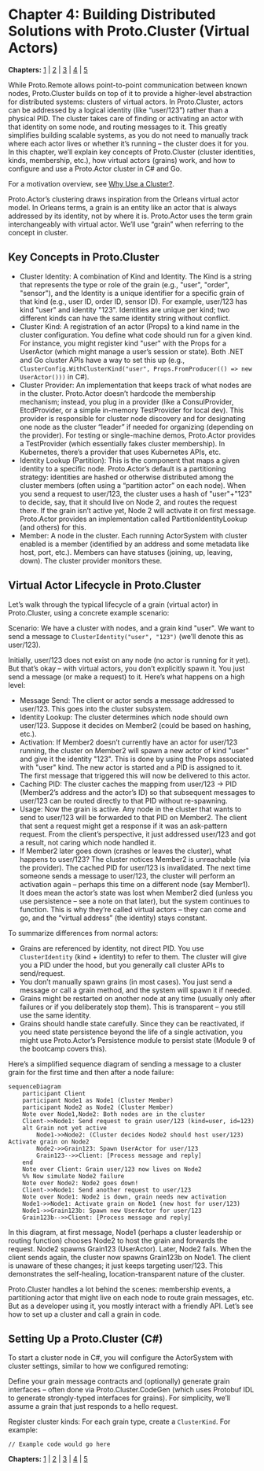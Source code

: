 # Chapter 4: Building Distributed Solutions with Proto.Cluster (Virtual Actors)

**Chapters:** [1](../chapter-1/) | [2](../chapter-2/) | [3](../chapter-3/) | [4](../chapter-4/) | [5](../chapter-5/)

While Proto.Remote allows point-to-point communication between known nodes, Proto.Cluster builds on top of it to provide a higher-level abstraction for distributed systems: clusters of virtual actors. In Proto.Cluster, actors can be addressed by a logical identity (like “user/123”) rather than a physical PID. The cluster takes care of finding or activating an actor with that identity on some node, and routing messages to it. This greatly simplifies building scalable systems, as you do not need to manually track where each actor lives or whether it’s running – the cluster does it for you. In this chapter, we’ll explain key concepts of Proto.Cluster (cluster identities, kinds, membership, etc.), how virtual actors (grains) work, and how to configure and use a Proto.Actor cluster in C# and Go.

For a motivation overview, see [Why Use a Cluster?](why-cluster/).

Proto.Actor’s clustering draws inspiration from the Orleans virtual actor model. In Orleans terms, a grain is an entity like an actor that is always addressed by its identity, not by where it is. Proto.Actor uses the term grain interchangeably with virtual actor. We’ll use “grain” when referring to the concept in cluster.

## Key Concepts in Proto.Cluster
- Cluster Identity: A combination of Kind and Identity. The Kind is a string that represents the type or role of the grain (e.g., "user", "order", "sensor"), and the Identity is a unique identifier for a specific grain of that kind (e.g., user ID, order ID, sensor ID). For example, user/123 has kind "user" and identity "123". Identities are unique per kind; two different kinds can have the same identity string without conflict.
- Cluster Kind: A registration of an actor (Props) to a kind name in the cluster configuration. You define what code should run for a given kind. For instance, you might register kind "user" with the Props for a UserActor (which might manage a user’s session or state). Both .NET and Go cluster APIs have a way to set this up (e.g., `ClusterConfig.WithClusterKind("user", Props.FromProducer(() => new UserActor()))` in C#).
- Cluster Provider: An implementation that keeps track of what nodes are in the cluster. Proto.Actor doesn’t hardcode the membership mechanism; instead, you plug in a provider (like a ConsulProvider, EtcdProvider, or a simple in-memory TestProvider for local dev). This provider is responsible for cluster node discovery and for designating one node as the cluster “leader” if needed for organizing (depending on the provider). For testing or single-machine demos, Proto.Actor provides a TestProvider (which essentially fakes cluster membership). In Kubernetes, there’s a provider that uses Kubernetes APIs, etc.
- Identity Lookup (Partition): This is the component that maps a given identity to a specific node. Proto.Actor’s default is a partitioning strategy: identities are hashed or otherwise distributed among the cluster members (often using a “partition actor” on each node). When you send a request to user/123, the cluster uses a hash of "user"+"123" to decide, say, that it should live on Node 2, and routes the request there. If the grain isn’t active yet, Node 2 will activate it on first message. Proto.Actor provides an implementation called PartitionIdentityLookup (and others) for this.
- Member: A node in the cluster. Each running ActorSystem with cluster enabled is a member (identified by an address and some metadata like host, port, etc.). Members can have statuses (joining, up, leaving, down). The cluster provider monitors these.

## Virtual Actor Lifecycle in Proto.Cluster
Let’s walk through the typical lifecycle of a grain (virtual actor) in Proto.Cluster, using a concrete example scenario:

Scenario: We have a cluster with nodes, and a grain kind "user". We want to send a message to `ClusterIdentity("user", "123")` (we’ll denote this as user/123).

Initially, user/123 does not exist on any node (no actor is running for it yet). But that’s okay – with virtual actors, you don’t explicitly spawn it. You just send a message (or make a request) to it. Here’s what happens on a high level:

- Message Send: The client or actor sends a message addressed to user/123. This goes into the cluster subsystem.
- Identity Lookup: The cluster determines which node should own user/123. Suppose it decides on Member2 (could be based on hashing, etc.).
- Activation: If Member2 doesn’t currently have an actor for user/123 running, the cluster on Member2 will spawn a new actor of kind "user" and give it the identity "123". This is done by using the Props associated with "user" kind. The new actor is started and a PID is assigned to it. The first message that triggered this will now be delivered to this actor.
- Caching PID: The cluster caches the mapping from user/123 -> PID (Member2’s address and the actor’s ID) so that subsequent messages to user/123 can be routed directly to that PID without re-spawning.
- Usage: Now the grain is active. Any node in the cluster that wants to send to user/123 will be forwarded to that PID on Member2. The client that sent a request might get a response if it was an ask-pattern request. From the client’s perspective, it just addressed user/123 and got a result, not caring which node handled it.
- If Member2 later goes down (crashes or leaves the cluster), what happens to user/123? The cluster notices Member2 is unreachable (via the provider). The cached PID for user/123 is invalidated. The next time someone sends a message to user/123, the cluster will perform an activation again – perhaps this time on a different node (say Member1). It does mean the actor’s state was lost when Member2 died (unless you use persistence – see a note on that later), but the system continues to function. This is why they’re called virtual actors – they can come and go, and the “virtual address” (the identity) stays constant.

To summarize differences from normal actors:

- Grains are referenced by identity, not direct PID. You use `ClusterIdentity` (kind + identity) to refer to them. The cluster will give you a PID under the hood, but you generally call cluster APIs to send/request.
- You don’t manually spawn grains (in most cases). You just send a message or call a grain method, and the system will spawn it if needed.
- Grains might be restarted on another node at any time (usually only after failures or if you deliberately stop them). This is transparent – you still use the same identity.
- Grains should handle state carefully. Since they can be reactivated, if you need state persistence beyond the life of a single activation, you might use Proto.Actor’s Persistence module to persist state (Module 9 of the bootcamp covers this).

Here’s a simplified sequence diagram of sending a message to a cluster grain for the first time and then after a node failure:

```mermaid
sequenceDiagram
    participant Client
    participant Node1 as Node1 (Cluster Member)
    participant Node2 as Node2 (Cluster Member)
    Note over Node1,Node2: Both nodes are in the cluster
    Client->>Node1: Send request to grain user/123 (kind=user, id=123)
    alt Grain not yet active
        Node1->>Node2: (Cluster decides Node2 should host user/123) Activate grain on Node2
        Node2->>Grain123: Spawn UserActor for user/123
        Grain123-->>Client: [Process message and reply]
    end
    Note over Client: Grain user/123 now lives on Node2
    %% Now simulate Node2 failure
    Note over Node2: Node2 goes down!
    Client->>Node1: Send another request to user/123
    Note over Node1: Node2 is down, grain needs new activation
    Node1->>Node1: Activate grain on Node1 (new host for user/123)
    Node1->>Grain123b: Spawn new UserActor for user/123
    Grain123b-->>Client: [Process message and reply]
```

In this diagram, at first message, Node1 (perhaps a cluster leadership or routing function) chooses Node2 to host the grain and forwards the request. Node2 spawns Grain123 (UserActor). Later, Node2 fails. When the client sends again, the cluster now spawns Grain123b on Node1. The client is unaware of these changes; it just keeps targeting user/123. This demonstrates the self-healing, location-transparent nature of the cluster.

Proto.Cluster handles a lot behind the scenes: membership events, a partitioning actor that might live on each node to route grain messages, etc. But as a developer using it, you mostly interact with a friendly API. Let’s see how to set up a cluster and call a grain in code.

## Setting Up a Proto.Cluster (C#)
To start a cluster node in C#, you will configure the ActorSystem with cluster settings, similar to how we configured remoting:

Define your grain message contracts and (optionally) generate grain interfaces – often done via Proto.Cluster.CodeGen (which uses Protobuf IDL to generate strongly-typed interfaces for grains). For simplicity, we’ll assume a grain that just responds to a hello request.

Register cluster kinds: For each grain type, create a `ClusterKind`. For example:

```
// Example code would go here
```

**Chapters:** [1](../chapter-1/) | [2](../chapter-2/) | [3](../chapter-3/) | [4](../chapter-4/) | [5](../chapter-5/)

